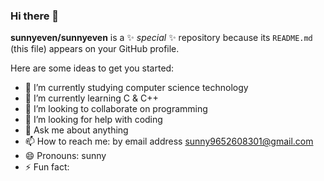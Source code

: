 ### Hi there 👋


**sunnyeven/sunnyeven** is a ✨ _special_ ✨ repository because its `README.md` (this file) appears on your GitHub profile.

Here are some ideas to get you started:

- 🔭 I’m currently studying computer science technology
- 🌱 I’m currently learning C & C++
- 👯 I’m looking to collaborate on programming
- 🤔 I’m looking for help with coding
- 💬 Ask me about anything
- 📫 How to reach me: by email address sunny9652608301@gmail.com
- 😄 Pronouns: sunny
- ⚡ Fun fact: 

